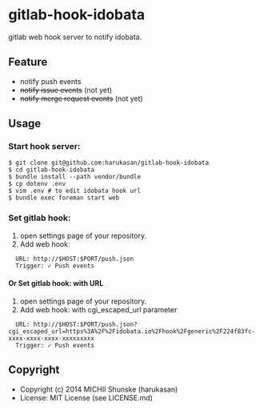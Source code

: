 # gitlab-hook-idobata

gitlab web hook server to notify idobata.

## Feature

- notify push events
- <del>notify issue events</del> (not yet)
- <del>notify merge request events</del> (not yet)

## Usage

### Start hook server:

```
$ git clone git@github.com:harukasan/gitlab-hook-idobata
$ cd gitlab-hook-idobata
$ bundle install --path vendor/bundle
$ cp dotenv .env
$ vim .env # to edit idobata hook url
$ bundle exec foreman start web
```

### Set gitlab hook:

1. open settings page of your repository.
2. Add web hook:

```
  URL: http://$HOST:$PORT/push.json
  Trigger: ✓ Push events
```

#### Or Set gitlab hook: with URL

1. open settings page of your repository.
2. Add web hook: with cgi_escaped_url parameter

```
  URL: http://$HOST:$PORT/push.json?cgi_escaped_url=https%3A%2F%2Fidobata.io%2Fhook%2Fgeneric%2F224f83fc-xxxx-xxxx-xxxx-xxxxxxxxx
  Trigger: ✓ Push events
```

## Copyright

- Copyright (c) 2014 MICHII Shunske (harukasan)
- License: MIT License (see LICENSE.md)
